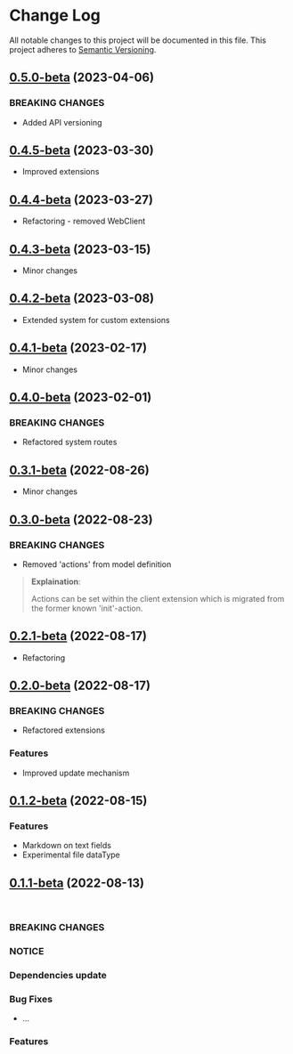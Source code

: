# Change Log

All notable changes to this project will be documented in this file.
This project adheres to [Semantic Versioning](http://semver.org/).


## [0.5.0-beta](https://github.com/pb-it/wing-cms/0.5.0-beta) (2023-04-06)

### BREAKING CHANGES

* Added API versioning


## [0.4.5-beta](https://github.com/pb-it/wing-cms/0.4.5-beta) (2023-03-30)

* Improved extensions


## [0.4.4-beta](https://github.com/pb-it/wing-cms/0.4.4-beta) (2023-03-27)

* Refactoring - removed WebClient


## [0.4.3-beta](https://github.com/pb-it/wing-cms/0.4.3-beta) (2023-03-15)

* Minor changes


## [0.4.2-beta](https://github.com/pb-it/wing-cms/0.4.2-beta) (2023-03-08)

* Extended system for custom extensions


## [0.4.1-beta](https://github.com/pb-it/wing-cms/0.4.1-beta) (2023-02-17)

* Minor changes


## [0.4.0-beta](https://github.com/pb-it/wing-cms/0.4.0-beta) (2023-02-01)

### BREAKING CHANGES

* Refactored system routes


## [0.3.1-beta](https://github.com/pb-it/wing-cms/0.3.1-beta) (2022-08-26)

* Minor changes


## [0.3.0-beta](https://github.com/pb-it/wing-cms/0.3.0-beta) (2022-08-23)

### BREAKING CHANGES

* Removed 'actions' from model definition

> **Explaination**:
>
> Actions can be set within the client extension which is migrated from the former known 'init'-action.


## [0.2.1-beta](https://github.com/pb-it/wing-cms/0.2.1-beta) (2022-08-17)

* Refactoring


## [0.2.0-beta](https://github.com/pb-it/wing-cms/0.2.0-beta) (2022-08-17)


### BREAKING CHANGES

* Refactored extensions


### Features

* Improved update mechanism


## [0.1.2-beta](https://github.com/pb-it/wing-cms/0.1.2-beta) (2022-08-15)


### Features

* Markdown on text fields
* Experimental file dataType


## [0.1.1-beta](https://github.com/pb-it/wing-cms/0.1.1-beta) (2022-08-13)

&nbsp;
&nbsp;
&nbsp;
&nbsp;


### BREAKING CHANGES


### NOTICE


### Dependencies update


### Bug Fixes

* ...


### Features